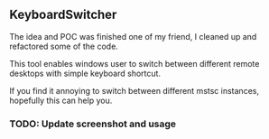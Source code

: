 ## KeyboardSwitcher

The idea and POC was finished one of my friend, I cleaned up and refactored some of the code.

This tool enables windows user to switch between different remote desktops with simple keyboard shortcut.

If you find it annoying to switch between different mstsc instances, hopefully this can help you.

### TODO: Update screenshot and usage
